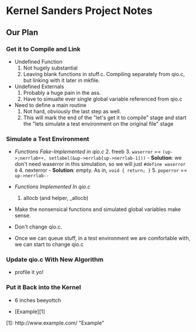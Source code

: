 <!DOCTYPE html>
<html>
<head>
        <title>Kernel Sanders Project Notes </title>
        <link rel="stylesheet" type="text/css" href="style.css">
</head>
<body>

# Kernel Sanders Project Notes

## Our Plan

### Get it to Compile and Link
-	Undefined Function
    1.  Not hugely substantial
    2.  Leaving blank functions in stuff.c. Compiling separately from qio.c, but linking with it later in mkfile.
-   Undefined Externals
    1.  Probably a huge pain in the ass. 
    2.  Have to simualte ever single global variable referenced from qio.c
-   Need to define a main routine
    1.  Not hard, obviously the last step as well. 
    2.  This will mark the end of the "let's get it to compile" stage and start the "lets simulate a test environment on the original file" stage

### Simulate a Test Environment
-   _Functions Fake-Implemented in qio.c_
    2.  freeb
    3.  `waserror` == `(up->;nerrlab++, setlabel(&up->errlab[up->nerrlab-1]))`
        -   **Solution**: we don't need waserror in this simulation, so we will just `#define waserror 0`
    4. nexterror
        -   **Solution**: empty. As in, `void { return; }`
    5. `poperror` == `up->nerrlab--`

-   _Functions Implemented In qio.c_
    1.  allocb (and helper, \_allocb)

-   Make the nonsensical functions and simulated global variables make sense.
-   Don't change qio.c.
-   Once we can queue stuff, in a test environment we are comfortable with, we can start to change qio.c

### Update qio.c With New Algorithm
-   profile it yo!

### Put it Back into the Kernel
-   6 inches beeyottch

- [Example][1] 


</body>
</html>
[1]: http://www.example.com/ "Example"
